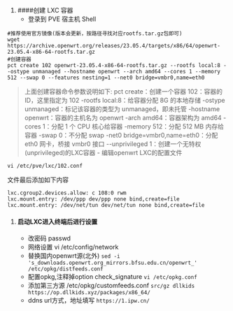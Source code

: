 1. ####创建 LXC 容器
	- 登录到 PVE 宿主机 Shell
```
#推荐使用官方镜像(版本会更新，按路径寻找对应rootfs.tar.gz包即可)
wget https://archive.openwrt.org/releases/23.05.4/targets/x86/64/openwrt-23.05.4-x86-64-rootfs.tar.gz
#创建容器
pct create 102 openwrt-23.05.4-x86-64-rootfs.tar.gz --rootfs local:8 --ostype unmanaged --hostname openwrt --arch amd64 --cores 1 --memory 512 --swap 0 --features nesting=1 --net0 bridge=vmbr0,name=eth0
```
>上面创建容器命令参数说明如下:
pct create：创建一个容器
102：容器的 ID，这里指定为 102
-rootfs local:8：给容器分配 8G 的本地存储
-ostype unmanaged：标记该容器的类型为 unmanaged，即未托管
-hostname openwrt：容器的主机名为 openwrt
-arch amd64：容器架构为 amd64
-cores 1：分配 1 个 CPU 核心给容器
-memory 512：分配 512 MB 内存给容器
-swap 0：不分配 swap
-net0 bridge=vmbr0,name=eth0：分配 eth0 网卡，桥接 vmbr0 接口
--unprivileged 1：创建一个无特权(unprivileged)的LXC容器
	- 编辑openwrt LXC的配置文件
```
vi /etc/pve/lxc/102.conf
```
文件最后添加如下内容
```
lxc.cgroup2.devices.allow: c 108:0 rwm
lxc.mount.entry: /dev/ppp dev/ppp none bind,create=file
lxc.mount.entry: /dev/net/tun dev/net/tun none bind,create=file
```
1. #### 启动LXC进入终端后进行设置
	- 改密码
	passwd
	- 网络设置
	vi /etc/config/network
	- 替换国内openwrt源(北外)
	`sed -i 's_downloads.openwrt.org_mirrors.bfsu.edu.cn/openwrt_' /etc/opkg/distfeeds.conf`
	- 配置opkg,注释掉option check_signature
	`vi /etc/opkg.conf`
	- 添加第三方源 /etc/opkg/customfeeds.conf
	`src/gz dllkids https://op.dllkids.xyz/packages/x86_64/`
	- ddns url方式，地址填写 ``https://1.ipw.cn/``